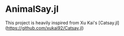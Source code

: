 # AnimalSay.jl

This project is heavily inspired from Xu Kai's [Catsay.jl] (https://github.com/xukai92/Catsay.jl)<br/>
